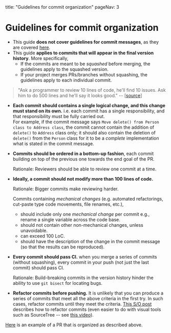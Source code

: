 <frontmatter>
  title: "Guidelines for commit organization"
  pageNav: 3
</frontmatter>

# Guidelines for commit organization

* This guide **does not cover guidelines for commit messages**, as they are covered [here](../standards/git).
* This guide **applies to commits that will appear in the final version history**. More specifically,
  * If the commits are meant to be _squashed_ before merging, the guidelines apply to the squashed version.
  * If your project merges PRs/branches without squashing, the guidelines apply to each individual commit.

<!-- --------------------------------------------------------------------------------------------------------- -->

<box type="secondary" icon=":fas-quote-left:" seamless>

> "Ask a programmer to review 10 lines of code, he'll find 10 issues. Ask him to do 500 lines and he'll say it
looks good." -- [[source](https://twitter.com/girayozil/status/306836785739210752)]
</box>

* **Each commit should contains a single logical change, and this change must stand on its own.** i.e. each commit has a single responsibility, and that responsibility must be fully carried out.<br>
  For example, if the commit message says `Move delete() from Person class to Address class`, the commit cannot contain the addition of `delete()` to `Address` class only; it should also contain the deletion of `delete()` from the `Person` class for it to be a _complete_ implementation what is stated in the commit message.

* **Commits should be ordered in a bottom-up fashion**, each commit building on top of the previous one towards the end goal of the PR.

  <box type="info" light>

  Rationale: Reviewers should be able to review one commit at a time.
  </box>

* **Ideally, a commit should not modify more than 100 lines of code.**

   <box type="info" light>

   Rationale: Bigger commits make reviewing harder.
   </box>

   Commits containing _*mechanical changes*_ (e.g. automated refactorings, cut-paste type code movements, file renames, etc.),
   * should include only one _mechanical change_  per commit e.g., rename a single variable across the code base.
   * should not contain other non-mechanical changes, unless unavoidable.
   * can exceed 100 LoC.
   * should have the description of the change in the commit message (so that the results can be reproduced).

* **Every commit should pass CI.** when you merge a series of commits (without squashing), every commit in your push (not just the last commit) should pass CI.

  <box type="info" light>

  Rationale: Build-breaking commits in the version history hinder the ability to use `git bisect` for locating bugs.
  </box>

* **Refactor commits before pushing.** It is unlikely that you can produce a series of commits that meet all the above criteria in the first try. In such cases, refactor commits until they meet the criteria. [This S/O post](http://stackoverflow.com/a/1186549) describes how to refactor commits (even easier to do with visual tools such as SourceTree -- see [this video](https://www.youtube.com/watch?v=mBCJCuU3p7I)).

<box type="info">

[Here](https://github.com/se-edu/addressbook-level4/pull/237) is an example of a PR that is organized as described above.
</box>
